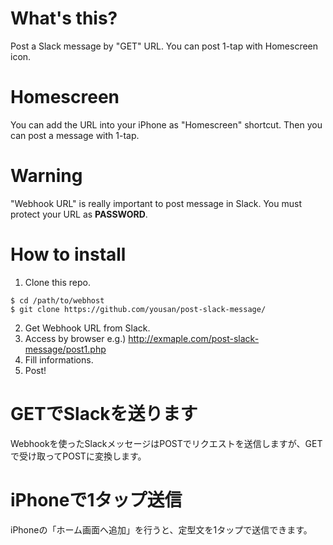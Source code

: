 # What's this?
Post a Slack message by "GET" URL.
You can post 1-tap with Homescreen icon.

# Homescreen
You can add the URL into your iPhone as "Homescreen" shortcut.
Then you can post a message with 1-tap.

# Warning
"Webhook URL" is really important to post message in Slack.
You must protect your URL as **PASSWORD**.

# How to install

1. Clone this repo.
```
$ cd /path/to/webhost
$ git clone https://github.com/yousan/post-slack-message/
```
2. Get Webhook URL from Slack. 
3. Access by browser e.g.) http://exmaple.com/post-slack-message/post1.php
4. Fill informations.
5. Post!

# GETでSlackを送ります
Webhookを使ったSlackメッセージはPOSTでリクエストを送信しますが、GETで受け取ってPOSTに変換します。


# iPhoneで1タップ送信
iPhoneの「ホーム画面へ追加」を行うと、定型文を1タップで送信できます。
